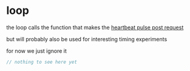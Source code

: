 # loop

the loop calls the function that makes the [heartbeat pulse post request](./heartbeat.md)

but will probably also be used for interesting timing experiments

for now we just ignore it

```cpp
// nothing to see here yet
```
